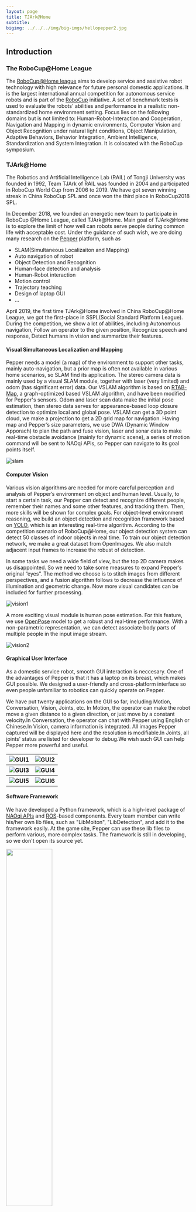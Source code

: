 ```yaml
---
layout: page
title: TJArk@Home
subtitle: 
bigimg: ../../../img/big-imgs/hellopepper2.jpg
---
```


## **Introduction**
### The RoboCup@Home League

The [RoboCup@Home league](http://athome.robocup.org/) aims to develop service and assistive robot technology with high relevance for future personal domestic applications. It is the largest international annual competition for autonomous service robots and is part of the [RoboCup](http://www.robocup.org/) initiative. A set of benchmark tests is used to evaluate the robots' abilities and performance in a realistic non-standardized home environment setting. Focus lies on the following domains but is not limited to: Human-Robot-Interaction and Cooperation, Navigation and Mapping in dynamic environments, Computer Vision and Object Recognition under natural light conditions, Object Manipulation, Adaptive Behaviors, Behavior Integration, Ambient Intelligence, Standardization and System Integration. It is colocated with the RoboCup symposium.

###  TJArk@Home

The Robotics and Artificial Intelligence Lab (RAIL) of Tongji University was founded in 1992, Team TJArk of RAIL was founded in 2004 and participated in RoboCup World Cup from 2006 to 2019. We have got seven winning streak in China RoboCup SPL and once won the third place in RoboCup2018 SPL.

In December 2018, we founded an energetic new team to participate in RoboCup @Home League, called TJArk@Home. Main goal of TJArk@Home is to explore the limit of how well can robots serve people during common life with acceptable cost. Under the guidance of such wish, we are doing many research on the [Pepper](https://www.softbank.jp/en/robot/) platform, such as

- SLAM(Simultaneous Localizaiton and Mapping)
- Auto navigation of robot
- Object Detection and Recognition
- Human-face detection and analysis
- Human-Robot interaction
- Motion control
- Trajectory teaching
- Design of laptop GUI
- ...

April 2019, the first time TJArk@Home involved in China RoboCup@Home League, we got the first-place in SSPL(Social Standard Platform League). During the competition, we show a lot of abilities, including Autonomous navigation, Follow an operator to the given position, Recognize speech and response, Detect humans in vision and summarize their features.

####  Visual Simultaneous Localization and Mapping 

Pepper needs a model (a map) of the environment to support other tasks, mainly auto-navigation, but a prior map is often not available in various home scenarios, so SLAM find its application. The stereo camera data is mainly used by a visual SLAM module, together with laser (very limited) and odom (has significant error) data. Our VSLAM algorithm is based on [RTAB-Map](http://introlab.github.io/rtabmap/), a graph-optimized based VSLAM algorithm, and have been modified for Pepper's sensors. Odom and laser scan data make the initial pose estimation, then stereo data serves for appearance-based loop closure detection to optimize local and global pose. VSLAM can get a 3D point cloud, we make a projection to get a 2D grid map for navigation. Having map and Pepper’s size parameters, we use DWA (Dynamic Window Apporach) to plan the path and fuse vision, laser and sonar data to make real-time obstacle avoidance (mainly for dynamic scene), a series of motion command will be sent to NAOqi APIs, so Pepper can navigate to its goal points itself.

![slam](../../../img/pepper/vslam.png)

#### Computer Vision

Various vision algorithms are needed for more careful perception and analysis of Pepper’s environment on object and human level. Usually, to start a certain task, our Pepper can detect and recognize different people, remember their names and some other features, and tracking them. Then, more skills will be shown for complex goals. For object-level environment reasoning, we build an object detection and recognition framework based on [YOLO](https://pjreddie.com/darknet/yolo/), which is an interesting real-time algorithm. According to the competition scenario of RoboCup@Home, our object detection system can detect 50 classes of indoor objects in real time. To train our object detection network, we make a great dataset from OpenImages. We also match adjacent input frames to increase the robust of detection.

In some tasks we need a wide field of view, but the top 2D camera makes us disappointed. So we need to take some measures to expand Pepper’s original “eyes”. The method we choose is to stitch images from different perspectives, and a fusion algorithm follows to decrease the influence of illumination and geometric change. Now more visual candidates can be included for further processing.

![vision1](../../../img/pepper/vision1.png)

A more exciting visual module is human pose estimation. For this feature, we use [OpenPose](https://github.com/CMU-Perceptual-Computing-Lab/openpose) model to get a robust and real-time performance. With a non-parametric representation, we can detect associate body parts of multiple people in the input image stream. 

![vision2](../../../img/pepper/vision2.png)

#### Graphical User Interface

As a domestic service robot, smooth GUI interaction is neccesary. One of the advantages of Pepper is that it has a laptop on its breast, which makes GUI possible. We designed a user-friendly and cross-platform interface so even people unfamiliar to robotics can quickly operate on Pepper. 

We have put twenty applications on the GUI so far, including Motion, Conversation, Vision, Joints, etc. In Motion, the operator can make the robot move a given distance to a given direction, or just move by a constant velocity.In Conversation, the operator can chat with Pepper using English or Chinese.In Vision, camera information is integrated. All images Pepper captured will be displayed here and the resolution is modifiable.In Joints, all joints' status are listed for developer to debug.We wish such GUI can help Pepper more powerful and useful.

<table class="img-container" align="center" style="border:0;">
    <tr>
        <th> <img src="../../../img/pepper/gui1.png" alt="GUI1"/> </th>
        <th> <img src="../../../img/pepper/gui2.png" alt="GUI2"/> </th>
    </tr>
    <tr>
        <th> <img src="../../../img/pepper/gui3.png" alt="GUI3"/> </th>
        <th> <img src="../../../img/pepper/gui4.png" alt="GUI4"/> </th>
    </tr>
    <tr>
        <th> <img src="../../../img/pepper/gui5.png" alt="GUI5"/> </th>
        <th> <img src="../../../img/pepper/gui6.png" alt="GUI6"/> </th>
    </tr>
</table>

#### Software Framework

We have developed a Python framework, which is a high-level package of [NAOqi APIs](http://doc.aldebaran.com/2-5/index.html) and [ROS](https://www.ros.org/)-based components. Every team member can write his/her own lib files, such as "LibMoiton", "LibDetection", and add it to the framework easily. At the game site, Pepper can use these lib files to perform various, more complex tasks. The framework is still in developing, so we don't open its source yet.

<img id="architecture" align="middle" src="../../../img/pepper/architecture.png" width="50%" />

## **Team Members**

| Name        | Introduction                                                            |
| ----        | ----                                                                    |
| Deng Xiuqi  | Graduate student, Department of Control Science and Engineering         |
| He Zongtao  | Leader, Graduate student, Department of Control Science and Engineering |
| Xu Weihan   | Graduate student, Department of Control Science and Engineering         |
| Zhou Xun    | Graduate student, Department of Control Science and Engineering         |
| Liu Zhihao  | Graduate student, Department of Control Science and Engineering         |
| Wang Liuyi  | Senior student, Automation                                              |
| Wang Naijia | Senior student, Automation                                              |
| Du Jiayuan  | Senior student, Automation                                              |
| Lu Liwen    | Senior student, Automation                                              |

## **Lab Publications**

![IROS2017](../../../img/pepper/new31.jpg)

1. Chengju Liu, Tong Zhang, Changzhu Zhang, Ming Liu, Qijun Chen. Foot Placement Compensator Design for Humanoid Walking Based on Discrete Control Lyapunov Function. IEEE Transactions on Systems, Man, and Cybernetics: Systems, doi: 10.1109/TSMC.2019.2912417 (SCI)

2. Liu Chengju, Yang Jing, An Kang, Chen Qijun. Robust Control of Semi-passive Biped Dynamic Locomotion based on a Discrete Control Lyapunov Function. Robotica, 2019. (accepted) (SCI)

3. Peng Yun, Lei Tai, Yuan Wang, Chengju Liu, Ming Liu. Focal Loss in 3D Object Detection. IEEE ROBOTICS AND AUTOMATION LETTERS. PREPRINT VERSION. ACCEPTED JANUARY, 2019

4. Zhang C., Lam H. K., Qiu J., Liu C. et al., A new design of membership-function-dependent controller for TS fuzzy systems under imperfect premise matching. *IEEE Transactions on Fuzzy System*s, 2018 

5.  Liu C., Xia L., Zhang C., et al., Multi-layered CPG for adaptive walking of quadruped robots. *Journal of Bionic Engineering*, 2018, 15(2): 341-355. 

6. Liu C., Ning J., and Chen Q., Dynamic walking control of humanoid robots combining linear inverted pendulum mode with parameter optimization. *International Journal of Advanced Robotic Systems*, 2018, 1-15.

## **Contact Information**

Address:

Robotics and Artificial Intelligence Lab (RAIL) 

Tongji University 

4800 Cao'an Road, Jiading, Shanghai, P.R. China 

Email: 

He Zongtao <a href="mailto:1930719@tongji.edu.cn" >1930719@tongji.edu.cn

Zhou Xun <a href="mailto:1930722@tongji.edu.cn" >1930722@tongji.edu.cn

Xu Weihan <a href="mailto:1552360@tongji.edu.cn" >1552360@tongji.edu.cn

## **Link**s

RoboCup: [http://www.robocup.org/](http://www.robocup.org/)

RoboCup@Home: [https://athome.robocup.org/](https://athome.robocup.org/)

TJArk@Home video channel: [https://www.youtube.com/channel/UCE5ceR_uX-Hz3IIJx70lOrQ](https://www.youtube.com/channel/UCE5ceR_uX-Hz3IIJx70lOrQ)

TJArk@Home Team Description Paper: [https://github.com/tjarkpepper/TDP](https://github.com/tjarkpepper/TDP)

## **Media**

<table id="media-photos" class="img-container" style="border:0;" align="center">
    <tr>
        <th> <img src="../../../img/pepper/teamphoto.jpg" alt="team-photo"/> </th>
        <th> <img src="../../../img/pepper/certificate.jpg" alt="certificate"/> </th>
    </tr>
</table>

<div id="video-container">
<iframe width="560" height="315" src="https://www.youtube-nocookie.com/embed/7Xo4WKivYSA?controls=0" frameborder="0" allow="accelerometer; autoplay; encrypted-media; gyroscope; picture-in-picture" allowfullscreen></iframe>
<iframe width="560" height="315" src="https://www.youtube-nocookie.com/embed/8wui0WZROrg?controls=0" frameborder="0" allow="accelerometer; autoplay; encrypted-media; gyroscope; picture-in-picture" allowfullscreen></iframe>
<iframe width="560" height="315" src="https://www.youtube-nocookie.com/embed/CNtgHpX_gMk?controls=0" frameborder="0" allow="accelerometer; autoplay; encrypted-media; gyroscope; picture-in-picture" allowfullscreen></iframe>
</div>